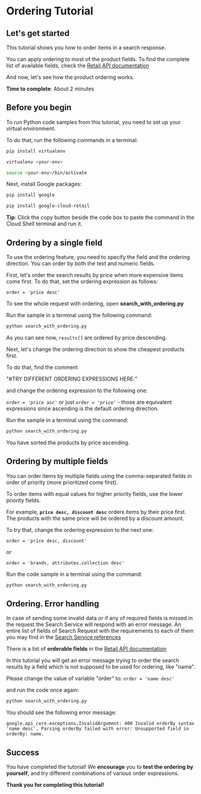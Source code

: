 # **Ordering Tutorial**

## Let's get started

This tutorial shows you how to order items in a search response. 

You can apply ordering to most of the product fields. To find the complete list of available fields, check the [Retail API documentation](https://cloud.google.com/retail/docs/filter-and-order#order)


And now, let's see how the product ordering works.

**Time to complete**: About 2 minutes

## Before you begin

To run Python code samples from this tutorial, you need to set up your virtual environment.

To do that, run the following commands in a terminal:
```bash
pip install virtualenv
```
```bash
virtualenv <your-env>
```
```bash
source <your-env>/bin/activate
```
Next, install Google packages:
```bash
pip install google
```
```bash
pip install google-cloud-retail
```

**Tip**: Click the copy button beside the code box to paste the command in the Cloud Shell terminal and run it.


## Ordering by a single field

To use the ordering feature, you need to specify the field and the ordering direction. You can order by both the text and numeric fields.

First, let's order the search results by price when more expensive items come first. To do that, set the ordering expression as follows: 

```order = 'price desc'```
 

To see the whole request with ordering, open **search_with_ordering.py**

Run the sample in a terminal using the following command:
```bash
python search_with_ordering.py
```

As you can see now, ```results[]``` are ordered by price descending.

Next, let's change the ordering direction to show the cheapest products first.

To do that, find the comment 

"#TRY DIFFERENT ORDERING EXPRESSIONS HERE:" 

and change the ordering expression to the following one:

```order = 'price asc'``` or just ```order = 'price'``` - those are equivalent expressions since ascending is the default ordering direction.

Run the sample in a terminal using the command:

```bash
python search_with_ordering.py
```

You have sorted the products by price ascending.

## Ordering by multiple fields

You can order items by multiple fields using the comma-separated fields in order of priority (more prioritized come first). 

To order items with equal values for higher priority fields, use the lower priority fields. 


For example, **```price desc, discount desc```** orders items by their price first. The products with the same price will be ordered by a discount amount.

To try that, change the ordering expression to the next one:
```
order = 'price desc, discount'
```

or

```
order = 'brands, attributes.collection desc'
```

Run the code sample in a terminal using the command:
```bash
python search_with_ordering.py
```

## Ordering. Error handling

In case of sending some invalid data or if any of required fields is missed in the request the Search Service will respond with an error message.
An entire list of fields of Search Request with the requirements to each of them you may find in the [Search Service references](https://cloud.google.com/retail/docs/reference/rpc/google.cloud.retail.v2#searchservice)

There is a list of **orderable fields** in the [Retail API documentation](https://cloud.google.com/retail/docs/filter-and-order#order)

In this tutorial you will get an error message trying to order the search results by a field which is not supposed to be used for ordering, like "name".

Please change the value of variable "order" to:
```order = 'name desc'```

and run the code once again:
```bash
python search_with_ordering.py
```

You should see the following error message:

```google.api_core.exceptions.InvalidArgument: 400 Invalid orderBy syntax 'name desc'. Parsing orderBy failed with error: Unsupported field in orderBy: name. ```

## Success 

You have completed the tutorial! We **encourage** you to **test the ordering by yourself**, and try different combinations of various order expressions.

**Thank you for completing this tutorial!**
